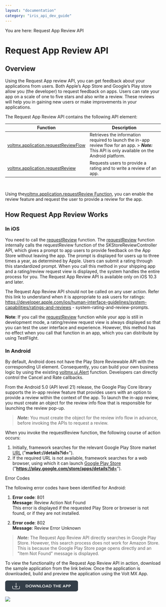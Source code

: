 ```yaml
---
layout: "documentation"
category: "iris_api_dev_guide"
---
```

                             

You are here: Request App Review API

Request App Review API
======================

Overview
--------

Using the Request App review API, you can get feedback about your applications from users. Both Apple’s App Store and Google’s Play store allow you (the developer) to request feedback on apps. Users can rate your app on a scale of one to five stars and also write a review. These reviews will help you in gaining new users or make improvements in your applications.

The Request App Review API contains the following API element:

  
| Function | Description |
| --- | --- |
| [voltmx.application.requestReviewFlow](voltmx.application_functions_requestreview.html#requestReviewFlow) | Retrieves the information required to launch the in-app review flow for an app. > **_Note:_** This API is only available on the Android platform. |
| [voltmx.application.requestReview](voltmx.application_functions_requestreview.html#requestReview) | Requests users to provide a rating and to write a review of an app. |

 

Using the[voltmx.application.requestReview Function](voltmx.application_functions_requestreview.html), you can enable the review feature and request the user to provide a review for the app.

How Request App Review Works
----------------------------

### In iOS

You need to call the [requestReview](voltmx.application_functions_requestreview.html) function. The [requestReview](voltmx.application_functions_requestreview.html) function internally calls the requestReview function of the SKStoreReviewController API, which gives a prompt to app users to provide feedback on the App Store without leaving the app. The prompt is displayed for users up to three times a year, as determined by Apple. Users can submit a rating through this standardized prompt. When you call this method in your shipping app and a rating/review request view is displayed, the system handles the entire process for you. The Request App Review API is available only on iOS 10.3 and later.

The Request App Review API should not be called on any user action. Refer this link to understand when it is appropriate to ask users for ratings: https://developer.apple.com/ios/human-interface-guidelines/system-capabilities/ratings-and-reviews - system-rating-and-review-prompts.

**Note**: If you call the [requestReview](voltmx.application_functions_requestreview.html) function while your app is still in development mode, a rating/review request view is always displayed so that you can test the user interface and experience. However, this method has no effect when you call that function in an app, which you can distribute by using TestFlight.

### In Android

By default, Android does not have the Play Store Reviewable API with the corresponding UI element. Consequently, you can build your own business logic by using the existing [voltmx.ui.Alert](voltmx.ui_functions_alert.html) function. Developers can directly control the Cancel and Rate callbacks.

From the Android 5.0 (API level 21) release, the Google Play Core library supports the in-app review feature that provides users with an option to provide a review within the context of the app. To launch the in-app review, you must create an object for the review info flow that is responsible for launching the review pop-up.

> **_Note:_** You must create the object for the review info flow in advance, before invoking the APIs to request a review.

When you invoke the requestReview function, the following course of action occurs:

1.  Initially, framework searches for the relevant Google Play Store market [URL](https://developer.android.com/distribute/marketing-tools/linking-to-google-play.html) ("**market://details?id=**").
2.  If the required URL is not available, framework searches for a web browser, using which it can launch [Google Play Store](https://play.google.com/store/apps) ("**https://play.google.com/store/apps/details?id=**").

Error Codes

The following error codes have been identified for Android:

1.  **Error code**: 801  
    **Message**: Review Action Not Found  
    This error is displayed if the requested Play Store or browser is not found, or if they are not installed.
    
2.  **Error code**: 802  
    **Message**: Review Error Unknown

> **_Note:_** The Request App Review API directly searches in Google Play Store. However, this search process does not work for Amazon Store. This is because the Google Play Store page opens directly and an "Item Not Found" message is displayed.

To view the functionality of the Request App Review API in action, download the sample application from the link below. Once the application is downloaded, build and preview the application using the Volt MX App.  

[![](resources/images/download_button_08__002__236x35.png)](https://github.com/HCL-TECH-SOFTWARE/volt-mx-samples/tree/main/RequestAppRewiewAPI)

![](resources/prettify/onload.png)
